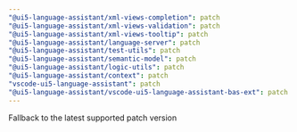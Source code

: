 ```yaml
---
"@ui5-language-assistant/xml-views-completion": patch
"@ui5-language-assistant/xml-views-validation": patch
"@ui5-language-assistant/xml-views-tooltip": patch
"@ui5-language-assistant/language-server": patch
"@ui5-language-assistant/test-utils": patch
"@ui5-language-assistant/semantic-model": patch
"@ui5-language-assistant/logic-utils": patch
"@ui5-language-assistant/context": patch
"vscode-ui5-language-assistant": patch
"@ui5-language-assistant/vscode-ui5-language-assistant-bas-ext": patch
---
```


Fallback to the latest supported patch version
